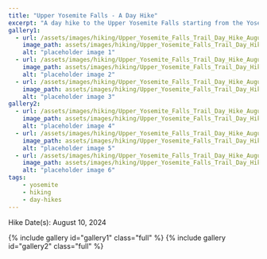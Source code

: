 ```yaml
---
title: "Upper Yosemite Falls - A Day Hike"
excerpt: "A day hike to the Upper Yosemite Falls starting from the Yosemite valley"
gallery1:
  - url: /assets/images/hiking/Upper_Yosemite_Falls_Trail_Day_Hike_August_2024/IMG_1042.jpg
    image_path: assets/images/hiking/Upper_Yosemite_Falls_Trail_Day_Hike_August_2024/IMG_1042.jpg
    alt: "placeholder image 1"
  - url: /assets/images/hiking/Upper_Yosemite_Falls_Trail_Day_Hike_August_2024/IMG_1059.jpg
    image_path: assets/images/hiking/Upper_Yosemite_Falls_Trail_Day_Hike_August_2024/IMG_1059.jpg
    alt: "placeholder image 2"
  - url: /assets/images/hiking/Upper_Yosemite_Falls_Trail_Day_Hike_August_2024/IMG_1065.jpg
    image_path: assets/images/hiking/Upper_Yosemite_Falls_Trail_Day_Hike_August_2024/IMG_1065.jpg
    alt: "placeholder image 3"
gallery2:
  - url: /assets/images/hiking/Upper_Yosemite_Falls_Trail_Day_Hike_August_2024/IMG_1080.jpg
    image_path: assets/images/hiking/Upper_Yosemite_Falls_Trail_Day_Hike_August_2024/IMG_1080.jpg
    alt: "placeholder image 4"
  - url: /assets/images/hiking/Upper_Yosemite_Falls_Trail_Day_Hike_August_2024/IMG_8267.jpg
    image_path: assets/images/hiking/Upper_Yosemite_Falls_Trail_Day_Hike_August_2024/IMG_8267.jpg
    alt: "placeholder image 5"
  - url: /assets/images/hiking/Upper_Yosemite_Falls_Trail_Day_Hike_August_2024/IMG_8272.jpg
    image_path: assets/images/hiking/Upper_Yosemite_Falls_Trail_Day_Hike_August_2024/IMG_8272.jpg
    alt: "placeholder image 6"
tags: 
    - yosemite
    - hiking
    - day-hikes
---
```

Hike Date(s): August 10, 2024

{% include gallery id="gallery1" class="full" %}
{% include gallery id="gallery2" class="full" %}
